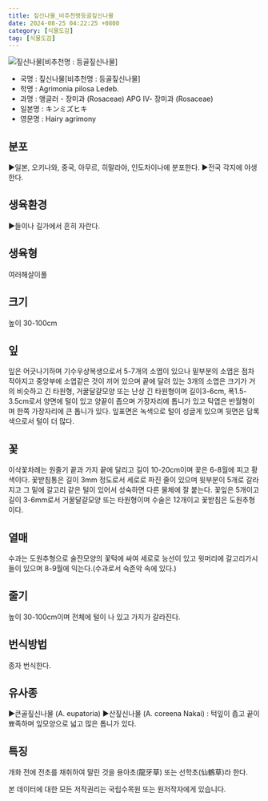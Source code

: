```yaml
---
title: 짚신나물_비추천명등골짚신나물
date: 2024-08-25 04:22:25 +0800
category: [식물도감]
tag: [식물도감]
---
```




![짚신나물[비추천명 : 등골짚신나물]](/fileUpload/plants/basic/Rosaceae/Agrimonia/1888/1888_1_th2.jpg)
- 국명 : 짚신나물[비추천명 : 등골짚신나물]
- 학명 : Agrimonia pilosa Ledeb.
- 과명 : 앵글러 - 장미과 (Rosaceae) APG Ⅳ- 장미과 (Rosaceae)
- 일본명 : キンミズヒキ
- 영문명 : Hairy agrimony


## 분포
▶일본, 오키나와, 중국, 아무르, 히말라야, 인도차이나에 분포한다.▶전국 각지에 야생한다.
## 생육환경
▶들이나 길가에서 흔히 자란다.
## 생육형
여러해살이풀 
## 크기
높이 30-100cm
## 잎
잎은 어긋나기하며 기수우상복생으로서 5-7개의 소엽이 있으나 밑부분의 소엽은 점차 작아지고 중앙부에 소엽같은 것이 끼어 있으며 끝에 달려 있는 3개의 소엽은 크기가 거의 비슷하고 긴 타원형, 거꿀달걀모양 또는 난상 긴 타원형이며 길이3-6cm, 폭1.5-3.5cm로서 양면에 털이 있고 양끝이 좁으며 가장자리에 톱니가 있고 탁엽은 반월형이며 한쪽 가장자리에 큰 톱니가 있다. 잎표면은 녹색으로 털이 성글게 있으며 뒷면은 담록색으로서 털이 더 많다.
## 꽃
이삭꽃차례는 원줄기 끝과 가지 끝에 달리고 길이 10-20cm이며 꽃은 6-8월에 피고 황색이다. 꽃받침통은 길이 3mm 정도로서 세로로 파진 줄이 있으며 윗부분이 5개로 갈라지고 그 밑에 갈고리 같은 털이 있어서 성숙하면 다른 물체에 잘 붙는다. 꽃잎은 5개이고 길이 3-6mm로서 거꿀달걀모양 또는 타원형이며 수술은 12개이고 꽃받침은 도원추형이다.
## 열매
수과는 도원추형으로 술잔모양의 꽃턱에 싸여 세로로 능선이 있고 윗머리에 갈고리가시들이 있으며 8-9월에 익는다.(수과로서 숙존악 속에 있다.)
## 줄기
높이 30-100cm이며 전체에 털이 나 있고 가지가 갈라진다.
## 번식방법
종자 번식한다.
## 유사종
▶큰골짚신나물 (A. eupatoria) ▶산짚신나물 (A. coreena Nakai) : 턱잎이 좁고 끝이 뾰족하며 잎모양으로 넓고 많은 톱니가 있다.
## 특징
개화 전에 전초를 채취하여 말린 것을 용아초(龍牙草) 또는 선학초(仙鶴草)라 한다.






본 데이터에 대한 모든 저작권리는 국립수목원 또는 원저작자에게 있습니다.
